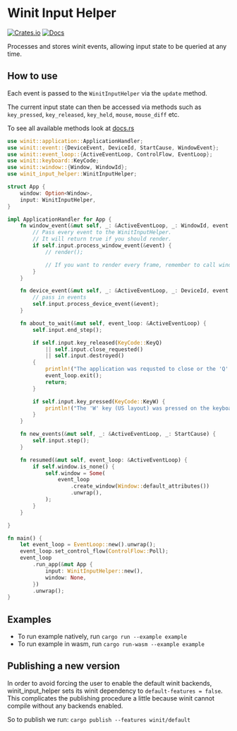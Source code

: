 # Winit Input Helper

[![Crates.io](https://img.shields.io/crates/v/winit_input_helper.svg)](https://crates.io/crates/winit_input_helper)
[![Docs](https://docs.rs/winit_input_helper/badge.svg)](https://docs.rs/winit_input_helper)

Processes and stores winit events, allowing input state to be queried at any time.

## How to use

Each event is passed to the `WinitInputHelper` via the `update` method.

The current input state can then be accessed via methods such as `key_pressed`, `key_released`, `key_held`, `mouse`, `mouse_diff` etc.

To see all available methods look at [docs.rs](https://docs.rs/winit_input_helper)

```rust
use winit::application::ApplicationHandler;
use winit::event::{DeviceEvent, DeviceId, StartCause, WindowEvent};
use winit::event_loop::{ActiveEventLoop, ControlFlow, EventLoop};
use winit::keyboard::KeyCode;
use winit::window::{Window, WindowId};
use winit_input_helper::WinitInputHelper;

struct App {
    window: Option<Window>,
    input: WinitInputHelper,
}

impl ApplicationHandler for App {
    fn window_event(&mut self, _: &ActiveEventLoop, _: WindowId, event: WindowEvent) {
        // Pass every event to the WinitInputHelper.
        // It will return true if you should render.
        if self.input.process_window_event(&event) {
            // render();

            // If you want to render every frame, remember to call window.request_redraw() in ApplicationHandler.about_to_wait().
        }
    }

    fn device_event(&mut self, _: &ActiveEventLoop, _: DeviceId, event: DeviceEvent) {
        // pass in events
        self.input.process_device_event(&event);
    }

    fn about_to_wait(&mut self, event_loop: &ActiveEventLoop) {
        self.input.end_step();

        if self.input.key_released(KeyCode::KeyQ)
            || self.input.close_requested()
            || self.input.destroyed()
        {
            println!("The application was requsted to close or the 'Q' key was pressed, quiting the application");
            event_loop.exit();
            return;
        }

        if self.input.key_pressed(KeyCode::KeyW) {
            println!("The 'W' key (US layout) was pressed on the keyboard");
        }
    }

    fn new_events(&mut self, _: &ActiveEventLoop, _: StartCause) {
        self.input.step();
    }

    fn resumed(&mut self, event_loop: &ActiveEventLoop) {
        if self.window.is_none() {
            self.window = Some(
                event_loop
                    .create_window(Window::default_attributes())
                    .unwrap(),
            );
        }
    }

}

fn main() {
    let event_loop = EventLoop::new().unwrap();
    event_loop.set_control_flow(ControlFlow::Poll);
    event_loop
        .run_app(&mut App {
            input: WinitInputHelper::new(),
            window: None,
        })
        .unwrap();
}

```

## Examples

* To run example natively, run `cargo run --example example`
* To run example in wasm, run `cargo run-wasm --example example`

## Publishing a new version

In order to avoid forcing the user to enable the default winit backends, winit_input_helper sets its winit dependency to `default-features = false`.
This complicates the publishing procedure a little because winit cannot compile without any backends enabled.

So to publish we run: `cargo publish --features winit/default`

